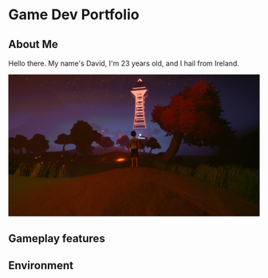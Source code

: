 # Game Dev Portfolio

## About Me

Hello there. My name's David, I'm 23 years old, and I hail from Ireland. 

![Night time scene](/images/nighttower.png)

## Gameplay features

## Environment
